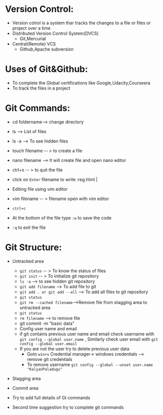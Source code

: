 Version Control:
================
+ Version cotrol is a system thar tracks the changes to a file or files or project over a time
+ Distributed Version Control System(DVCS)
	+ Git,Mercurial
+ Central(Remote) VCS
	+ Github,Apache subversion

Uses of Git&Github:
===================

+ To complete the Global certifications like Google,Udacity,Courseera
+ To track the files in a project

Git Commands:
==============
+ cd foldername--> change directory
+ ls --> List of files
+ ls -a --> To see hidden files
+ touch filename -- > to create a file
+ nano filename --> It will create file and open nano editor
+ ctrl+x -- > to quit the file
+ click on `Enter` filename to write :reg.html |

+ Editing file using vim editor
+ vim filename -- > filename open with vim editor
+ `ctrl+c`
+ At the bottom of the file type `:w` to save the code
+ `:q`  to exit the file

Git Structure:
==============

+ Untracked area
	+ `git status` -- > To know the status of files
	+ `git init` -- > To initialize git repository
	+ `ls -a`  --> to see hidden git repository
	+ `git add filename` --> To add file to git
	+ `git add . or git add --all` --> To add all files to git repository
	+ `git status`
	+ `git rm --cached filename`-->Remove file from stagging area to untracked area
	+ `git status`
	+ `rm filename` --> to remove file
	+ git commit -m "basic data"
	+ Config user name and email
	+ if git contains previous user name and email
	   check username with `git config --global user.name` , Similarly check user email with `git config --global user.email`
	+ If you are not the user try to delete previous user data 
	    + Goto `win+s` Credential manager-> windows credentials --> remove git credentials
		+ To remove username `git config --global --unset user.name "KalyanPaladugu"`



+ Stagging area
+ Commit area

+ Try to add full details of Gt commands
+ Second time suggestion try to complete git commands



















